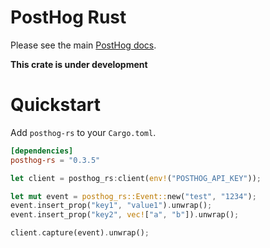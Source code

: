 # PostHog Rust

Please see the main [PostHog docs](https://posthog.com/docs).

**This crate is under development**

# Quickstart

Add `posthog-rs` to your `Cargo.toml`.

```toml
[dependencies]
posthog-rs = "0.3.5"
```

```rust
let client = posthog_rs:client(env!("POSTHOG_API_KEY"));

let mut event = posthog_rs::Event::new("test", "1234");
event.insert_prop("key1", "value1").unwrap();
event.insert_prop("key2", vec!["a", "b"]).unwrap();

client.capture(event).unwrap();
```

